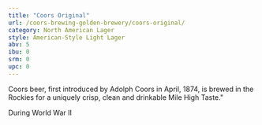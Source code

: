 ```yaml
---
title: "Coors Original"
url: /coors-brewing-golden-brewery/coors-original/
category: North American Lager
style: American-Style Light Lager
abv: 5
ibu: 0
srm: 0
upc: 0
---
```

Coors beer, first introduced by Adolph Coors in April, 1874, is brewed in the Rockies for a uniquely crisp, clean and drinkable Mile High Taste."

During World War II
